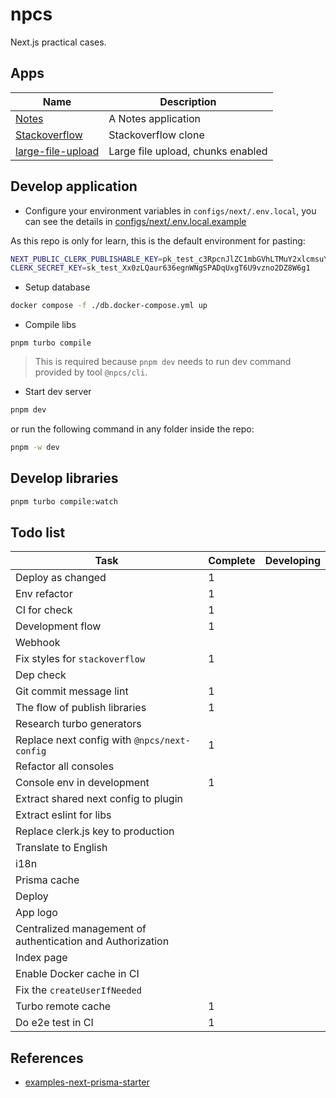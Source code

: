 # npcs

Next.js practical cases.

## Apps

| Name                                          | Description                       |
| --------------------------------------------- | --------------------------------- |
| [Notes](http://18.138.71.40:3001)             | A Notes application               |
| [Stackoverflow](http://18.138.71.40:3002)     | Stackoverflow clone               |
| [large-file-upload](http://18.138.71.40:3003) | Large file upload, chunks enabled |

## Develop application

- Configure your environment variables in `configs/next/.env.local`, you can see the details in [configs/next/.env.local.example](./configs/next/.env.local.example)

As this repo is only for learn, this is the default environment for pasting:

```bash
NEXT_PUBLIC_CLERK_PUBLISHABLE_KEY=pk_test_c3RpcnJlZC1mbGVhLTMuY2xlcmsuYWNjb3VudHMuZGV2JA
CLERK_SECRET_KEY=sk_test_Xx0zLQaur636egnWNgSPADqUxgT6U9vzno2DZ8W6g1
```

- Setup database

```bash
docker compose -f ./db.docker-compose.yml up
```

- Compile libs

```
pnpm turbo compile
```

> This is required because `pnpm dev` needs to run dev command provided by tool `@npcs/cli`.

- Start dev server

```bash
pnpm dev
```

or run the following command in any folder inside the repo:

```bash
pnpm -w dev
```

## Develop libraries

```bash
pnpm turbo compile:watch
```

## Todo list

| Task                                                       | Complete | Developing |
| ---------------------------------------------------------- | -------- | ---------- |
| Deploy as changed                                          | 1        |            |
| Env refactor                                               | 1        |            |
| CI for check                                               | 1        |            |
| Development flow                                           | 1        |            |
| Webhook                                                    |          |            |
| Fix styles for `stackoverflow`                             | 1        |            |
| Dep check                                                  |          |            |
| Git commit message lint                                    | 1        |            |
| The flow of publish libraries                              | 1        |            |
| Research turbo generators                                  |          |            |
| Replace next config with `@npcs/next-config`               | 1        |            |
| Refactor all consoles                                      |          |            |
| Console env in development                                 | 1        |            |
| Extract shared next config to plugin                       |          |            |
| Extract eslint for libs                                    |          |            |
| Replace clerk.js key to production                         |          |            |
| Translate to English                                       |          |            |
| i18n                                                       |          |            |
| Prisma cache                                               |          |            |
| Deploy                                                     |          |            |
| App logo                                                   |          |            |
| Centralized management of authentication and Authorization |          |            |
| Index page                                                 |          |            |
| Enable Docker cache in CI                                  |          |            |
| Fix the `createUserIfNeeded`                               |          |            |
| Turbo remote cache                                         | 1        |            |
| Do e2e test in CI                                          | 1        |            |

## References

- [examples-next-prisma-starter](https://github.com/trpc/examples-next-prisma-starter/blob/main/package.json)
